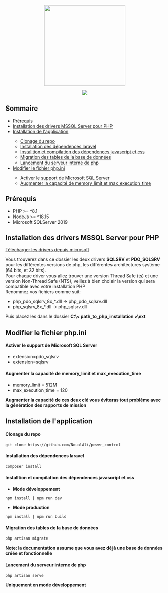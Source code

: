 <p align="center"><img src="https://github.com/NoualAli/power_control/blob/master/public/images/brand.png" width="256"></p>
<p align="center">
    <img src="https://img.shields.io/badge/version-1.0-%125741"/>
</p>

## Sommaire
<ul>
    <li><a href="./README.md#prérequis">Prérequis</a></li>
    <li><a href="./README.md#installation-des-drivers-mssql-server-pour-php">Installation des drivers MSSQL Server pour PHP</a></li>
    <li><a href="./README.md#installation-de-lapplication">Installation de l'application</a></li>
    <ul>
        <li><a href="./README.md#clonage-du-repo">Clonage du repo</a></li>
        <li><a href="./README.md#installation-des-dépendences-laravel">Installation des dépendences laravel</a></li>
        <li><a href="./README.md#installtion-et-compilation-des-dépendences-javascript-et-css">Installtion et compilation des dépendences javascript et css</a></li>
        <li><a href="./README.md#migration-des-tables-de-la-base-de-données">Migration des tables de la base de données</a></li>
        <li><a href="./README.md#lancement-du-serveur-interne-de-php">Lancement du serveur interne de php</a></li>
    </ul>
    <li><a href="./README.md#modifier-le-fichier-phpini">Modifier le fichier php.ini</a></li>
    <ul>
        <li><a href="./README.md#activer-le-support-de-microsoft-sql-server">Activer le support de Microsoft SQL Server</a></li>
        <li><a href="./README.md#augmenter-la-capacité-de-memory_limit-et-max_execution_time">Augmenter la capacité de memory_limit et max_execution_time</a></li>
    </ul>
</ul>

## Prérequis
- PHP >= ^8.1
- NodeJs >= ^18.15
- Microsoft SQLServer 2019

## Installation des drivers MSSQL Server pour PHP
<a href="https://go.microsoft.com/fwlink/?linkid=2226724" target="_blank">Télécharger les drivers depuis microsoft</a>
<p>
    Vous trouverez dans ce dossier les deux drivers <b>SQLSRV</b> et <b>PDO_SQLSRV</b> pour les différentes versions de php, les différentes architéctures système (64 bits, et 32 bits). <br/>
    Pour chaque driver vous allez trouver une version Thread Safe (ts) et une version Non-Thread Safe (NTS), veillez à bien choisir la version qui sera compatible avec votre installation PHP <br/>
    Renommez vos fichiers comme suit:
</p>
<ul>
    <li>php_pdo_sqlsrv_8x_*.dll -> php_pdo_sqlsrv.dll</li>
    <li>php_sqlsrv_8x_*.dll -> php_sqlsrv.dll</li>
</ul>

<p>
    Puis placez les dans le dossier <b>C:\< path_to_php_installation >\ext</b>
</p>

    
## Modifier le fichier php.ini
    
#### Activer le support de Microsoft SQL Server
    
<ul>
    <li>extension=pdo_sqlsrv</li>
    <li>extension=sqlsrv</li>
</ul>

#### Augmenter la capacité de memory_limit et max_execution_time

<ul>
    <li>memory_limit = 512M</li>
    <li>max_execution_time = 120</li>
</ul>

**Augmenter la capacité de ces deux clé vous éviteras tout problème avec la génération des rapports de mission**
    
## Installation de l'application

#### Clonage du repo
```batch
git clone https://github.com/NoualAli/power_control
```

#### Installation des dépendences laravel
```batch
composer install
```

#### Installtion et compilation des dépendences javascript et css
- **Mode développement**
```batch
npm install | npm run dev
```
- **Mode production**
```batch
npm install | npm run build
```

#### Migration des tables de la base de données
```batch
php artisan migrate
```
**Note: la documentation assume que vous avez déjà une base de données créée et fonctionnelle**

#### Lancement du serveur interne de php
```batch
php artisan serve
```
**Uniquement en mode développement**
